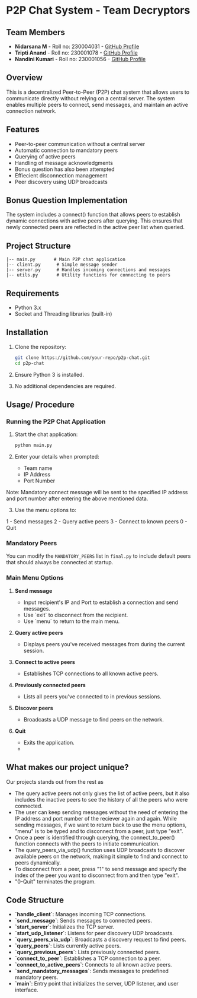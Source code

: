 # P2P Chat System - Team Decryptors

## Team Members

- **Nidarsana M** - Roll no: 230004031 - [GitHub Profile](https://github.com/Nidarsana02)
- **Tripti Anand** - Roll no: 230001078 - [GitHub Profile](https://github.com/Tripti1298) 
- **Nandini Kumari** - Roll no: 230001056 - [GitHub Profile](https://github.com/dini-5002) 

## Overview
This is a decentralized Peer-to-Peer (P2P) chat system that allows users to communicate directly without relying on a central server. The system enables multiple peers to connect, send messages, and maintain an active connection network.

## Features
- Peer-to-peer communication without a central server
- Automatic connection to mandatory peers
- Querying of active peers
- Handling of message acknowledgments
- Bonus question has also been attempted
- Effiecient disconnection management
- Peer discovery using UDP broadcasts


## Bonus Question Implementation
The system includes a connect() function that allows peers to establish dynamic connections with active peers after querying. This ensures that newly connected peers are reflected in the active peer list when queried.

## Project Structure
```
|-- main.py       # Main P2P chat application
|-- client.py      # Simple message sender
|-- server.py      # Handles incoming connections and messages
|-- utils.py       # Utility functions for connecting to peers
```

## Requirements
- Python 3.x
- Socket and Threading libraries (built-in)

## Installation
1. Clone the repository:
   ```sh
   git clone https://github.com/your-repo/p2p-chat.git
   cd p2p-chat
   ```

2. Ensure Python 3 is installed.
3. No additional dependencies are required.

## Usage/ Procedure

### Running the P2P Chat Application

1. Start the chat application:

   ```sh
   python main.py
   ```

2. Enter your details when prompted:

   - Team name
   - IP Address
   - Port Number
     
Note: Mandatory connect message will be sent to the specified IP address and port number after entering the above mentioned data.

3. Use the menu options to:

  1 - Send messages
  2 - Query active peers
  3 - Connect to known peers
  0 - Quit 


### Mandatory Peers

You can modify the `MANDATORY_PEERS` list in `final.py` to include default peers that should always be connected at startup.

### Main Menu Options
1. **Send message**
   - Input recipient's IP and Port to establish a connection and send messages.
   - Use \`exit\` to disconnect from the recipient.
   - Use \`menu\` to return to the main menu.

2. **Query active peers**
   - Displays peers you've received messages from during the current session.

3. **Connect to active peers**
   - Establishes TCP connections to all known active peers.

4. **Previously connected peers**
   - Lists all peers you've connected to in previous sessions.

5. **Discover peers**
   - Broadcasts a UDP message to find peers on the network.

0. **Quit**
   - Exits the application.
   - 
## What makes our project unique?
Our projects stands out from the rest as

- The query active peers not only gives the list of active peers, but it also includes the inactive peers to see the history of all the peers who were connected.
- The user can keep sending messages without the need of entering the IP address and port number of the reciever again and again. While sending messages, if we want to return back to use the menu options, "menu" 
  is to be typed and to disconnect from a peer, just type "exit".
- Once a peer is identified through querying, the connect_to_peer() function connects with the peers to initiate communication.
- The query_peers_via_udp() function uses UDP broadcasts to discover available peers on the network, making it simple to find and connect to peers dynamically.
- To disconnect from a peer, press "1" to send message and specify the index of the peer you want to disconnect from and then type "exit".
- "0-Quit" terminates the program.

## Code Structure

- **\`handle_client\`**: Manages incoming TCP connections.
- **\`send_message\`**: Sends messages to connected peers.
- **\`start_server\`**: Initializes the TCP server.
- **\`start_udp_listener\`**: Listens for peer discovery UDP broadcasts.
- **\`query_peers_via_udp\`**: Broadcasts a discovery request to find peers.
- **\`query_peers\`**: Lists currently active peers.
- **\`query_previous_peers\`**: Lists previously connected peers.
- **\`connect_to_peer\`**: Establishes a TCP connection to a peer.
- **\`connect_to_active_peers\`**: Connects to all known active peers.
- **\`send_mandatory_messages\`**: Sends messages to predefined mandatory peers.
- **\`main\`**: Entry point that initializes the server, UDP listener, and user interface.
